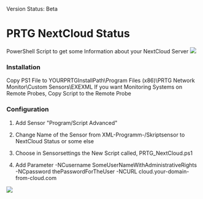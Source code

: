 Version Status: Beta

# PRTG NextCloud Status
PowerShell Script to get some Information about your NextCloud Server
![](https://github.com/freaky-media/PRTGScripts/blob/master/PRTG-NextCloud-Status/PRTG-NextCloud_Status_Image1.jpg)

### Installation

Copy PS1 File to YOURPRTGInstallPath\Program Files (x86)\PRTG Network Monitor\Custom Sensors\EXEXML
If you want Monitoring Systems on Remote Probes, Copy Script to the Remote Probe

### Configuration
1. Add Sensor "Program/Script Advanced"

2. Change Name of the Sensor from XML-Programm-/Skriptsensor to  NextCloud Status or some else

3. Choose in Sensorsettings the New Script called, PRTG_NextCloud.ps1

4. Add Parameter
-NCusername SomeUserNameWithAdministrativeRights -NCpassword thePasswordForTheUser -NCURL cloud.your-domain-from-cloud.com

![](https://github.com/freaky-media/PRTGScripts/blob/master/PRTG-NextCloud-Status/PRTG-NextCloud_Status_Image2_SensorSetup.jpg)
